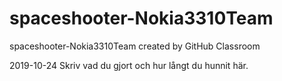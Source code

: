# spaceshooter-Nokia3310Team
spaceshooter-Nokia3310Team created by GitHub Classroom

2019-10-24 Skriv vad du gjort och hur långt du hunnit här.
